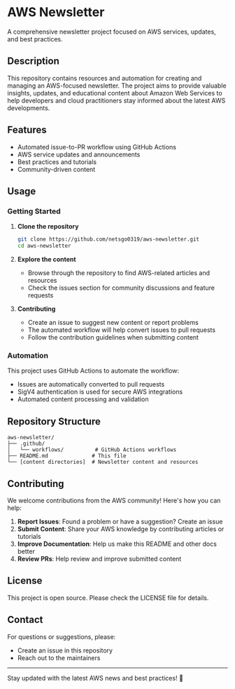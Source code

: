 # AWS Newsletter

A comprehensive newsletter project focused on AWS services, updates, and best practices.

## Description

This repository contains resources and automation for creating and managing an AWS-focused newsletter. The project aims to provide valuable insights, updates, and educational content about Amazon Web Services to help developers and cloud practitioners stay informed about the latest AWS developments.

## Features

- Automated issue-to-PR workflow using GitHub Actions
- AWS service updates and announcements
- Best practices and tutorials
- Community-driven content

## Usage

### Getting Started

1. **Clone the repository**
   ```bash
   git clone https://github.com/netsgo0319/aws-newsletter.git
   cd aws-newsletter
   ```

2. **Explore the content**
   - Browse through the repository to find AWS-related articles and resources
   - Check the issues section for community discussions and feature requests

3. **Contributing**
   - Create an issue to suggest new content or report problems
   - The automated workflow will help convert issues to pull requests
   - Follow the contribution guidelines when submitting content

### Automation

This project uses GitHub Actions to automate the workflow:
- Issues are automatically converted to pull requests
- SigV4 authentication is used for secure AWS integrations
- Automated content processing and validation

## Repository Structure

```
aws-newsletter/
├── .github/
│   └── workflows/          # GitHub Actions workflows
├── README.md              # This file
└── [content directories]  # Newsletter content and resources
```

## Contributing

We welcome contributions from the AWS community! Here's how you can help:

1. **Report Issues**: Found a problem or have a suggestion? Create an issue
2. **Submit Content**: Share your AWS knowledge by contributing articles or tutorials
3. **Improve Documentation**: Help us make this README and other docs better
4. **Review PRs**: Help review and improve submitted content

## License

This project is open source. Please check the LICENSE file for details.

## Contact

For questions or suggestions, please:
- Create an issue in this repository
- Reach out to the maintainers

---

Stay updated with the latest AWS news and best practices! 🚀